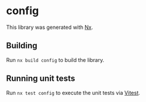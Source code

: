 # config

This library was generated with [Nx](https://nx.dev).

## Building

Run `nx build config` to build the library.

## Running unit tests

Run `nx test config` to execute the unit tests via [Vitest](https://vitest.dev/).
